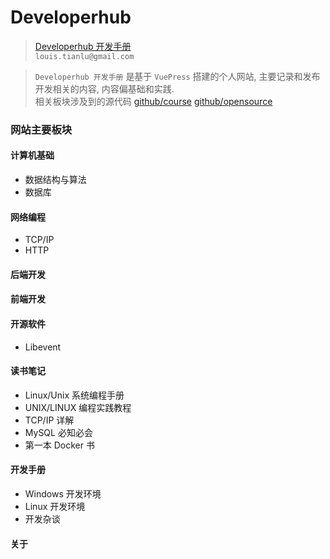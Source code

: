# Developerhub

> [Developerhub 开发手册](http://111.229.202.186/) <br>
> `louis.tianlu@gmail.com`

> `Developerhub 开发手册` 是基于 `VuePress` 搭建的个人网站, 主要记录和发布开发相关的内容, 内容偏基础和实践.<br>
> 相关板块涉及到的源代码 [github/course](https://github.com/louistin/course) [github/opensource](https://github.com/louistin/opensource)

### 网站主要板块
#### 计算机基础
  * 数据结构与算法
  * 数据库

#### 网络编程
  * TCP/IP
  * HTTP

#### 后端开发

#### 前端开发

#### 开源软件
  * Libevent

#### 读书笔记
  * Linux/Unix 系统编程手册
  * UNIX/LINUX 编程实践教程
  * TCP/IP 详解
  * MySQL 必知必会
  * 第一本 Docker 书

#### 开发手册
  * Windows 开发环境
  * Linux 开发环境
  * 开发杂谈

#### 关于

